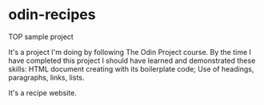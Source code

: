 # odin-recipes
TOP sample project

It's a project I'm doing by following The Odin Project course.
By the time I have completed this project I should have learned and demonstrated these skills:
HTML document creating with its boilerplate code;
Use of headings, paragraphs, links, lists.

It's a recipe website.
